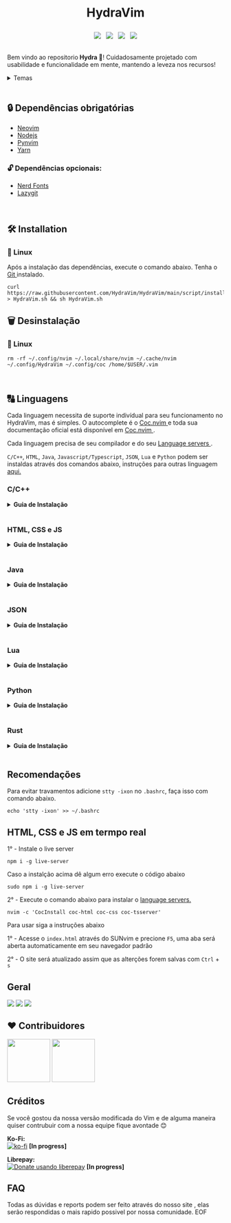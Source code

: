 # <p align="center"> HydraVim</p>

<p align="center"><img src="https://img.shields.io/github/issues/HydraVim/Hydravim?color=171b20&label=Issues%20%20&logo=gnubash&labelColor=e05f65&logoColor=ffffff">&nbsp;&nbsp;&nbsp;<img src="https://img.shields.io/github/forks/Hydravim/HydraVim?color=171b20&label=Forks%20%20&logo=git&labelColor=f1cf8a&logoColor=ffffff">&nbsp;&nbsp;&nbsp;<img src="https://img.shields.io/github/stars/HydraVim/HydraVim?color=171b20&label=Stargazers&logo=github&labelColor=70a5eb">&nbsp;&nbsp;&nbsp;<img src="https://img.shields.io/badge/-Works on my machine-%2378dba9?style=flat&logo=linux&labelColor=171b20&logoColor=ffffff"></p>

</b><br>Bem vindo ao repositorio<b>  ️Hydra 🌊</b>! Cuidadosamente projetado com usabilidade e funcionalidade em mente, mantendo a leveza nos recursos!</p>


<details>
  <summary>Temas</summary>
<br>

![TNPrint](https://user-images.githubusercontent.com/98850074/200186219-31bc10d3-8818-46ba-820e-ef8b7c5c9e40.png)


<hr>

<br>

![CPPRINT](https://user-images.githubusercontent.com/98850074/200188164-d7ce95dd-cb35-40e8-b192-10aa02b18341.png)


<hr>

<br>

![githubmode](https://user-images.githubusercontent.com/98850074/200182890-3cc9326e-811c-4bd4-a5bc-2cf2931b384b.png)
</details>

<br>

## 🔒 Dependências obrigatórias

- <a href="https://neovim.io/" target="_blank"> Neovim </a>
- <a href="https://nodejs.org" target="_blank"> Nodejs </a>
- <a href="https://github.com/neovim/pynvim" target="_blank"> Pynvim </a>
- <a href="https://classic.yarnpkg.com/lang/en/docs/install/" target="_blank"> Yarn </a>
 
### 🔓 Dependências opcionais:
- <a href="https://www.nerdfonts.com/" target="_blank"> Nerd Fonts </a>
- <a href="https://github.com/jesseduffield/lazygit" target="_blank"> Lazygit </a>

<br>

## 🛠 Installation 

### 🐧 Linux
Após a instalação das dependências, execute o comando abaixo. Tenha o <a href="https://git-scm.com/" target="_blank"> Git </a> instalado.<p>

```shell
curl https://raw.githubusercontent.com/HydraVim/HydraVim/main/script/install.sh > HydraVim.sh && sh HydraVim.sh
```
  
## 🗑 Desinstalação
  
### 🐧 Linux
```shell
rm -rf ~/.config/nvim ~/.local/share/nvim ~/.cache/nvim ~/.config/HydraVim ~/.config/coc /home/$USER/.vim
```
  
<br>
  
## 🔠 Linguagens
Cada linguagem necessita de suporte indivídual para seu funcionamento no HydraVim, mas é simples. 
O autocomplete é o <a href="https://github.com/neoclide/coc.nvim" target="_blank"> Coc.nvim </a> e toda sua documentação oficial está disponível em <a href="https://github.com/neoclide/coc.nvim" target="_blank"> Coc.nvim </a>. 
  
Cada linguagem precisa de seu compilador e do seu <a href="https://github.com/neoclide/coc.nvim/wiki/Language-servers#supported-features" target="_blank"> Language servers </a>.
  
```C/C++```, ```HTML```, ```Java```, ```Javascript/Typescript```, ```JSON```, ```Lua``` e ```Python``` podem ser instaldas através dos comandos abaixo, instruções para outras linguagem <a href="" target="_blank"> aqui.</a><p>

  ### C/C++
<details>
  <summary><b>Guia de Instalação</b></summary>
    
1° - Instale o ```gcc```, ```g++``` e ```make```

``` shell
sudo apt-get install manpages-dev
```
2° - Instale <a href="https://clangd.llvm.org/installation.html" target="_blank"> CLangd</a> >= 8.0, para o autocomplete
  
``` shell
sudo apt-get install clangd-12
```
3° - Execute o comando abaixo para instalar o <a href="https://github.com/neoclide/coc.nvim/wiki/Language-servers#supported-features" target="_blank"> language servers.</a>
  
``` shell
nvim -c 'CocInstall coc-clangd'
```
</details>
  
<br />
  
### HTML, CSS e JS
  
<details>
  <summary><b>Guia de Instalação</b></summary>
  
1° - Execute o comando abaixo para instalar o <a href="https://github.com/neoclide/coc.nvim/wiki/Language-servers#supported-features" target="_blank"> language servers.</a>
  
``` shell
nvim -c 'CocInstall coc-html coc-css coc-tsserver'
```
  
</details>
<br />

### Java
<details>
  <summary><b>Guia de Instalação</b></summary>
  
1° instale o <a href="https://www.oracle.com/java/technologies/downloads/" target="_blank"> Java JDK </a >>= 11<p>

2° - Execute o comando abaixo para instalar o <a href="https://github.com/neoclide/coc.nvim/wiki/Language-servers#supported-features" target="_blank"> language servers.</a>

``` shell
nvim -c 'CocInstall coc-java'
```

</details>
<br />

### JSON
<details>

  <summary><b>Guia de Instalação</b></summary>

1° - Execute o comando abaixo para instalar o <a href="https://github.com/neoclide/coc.nvim/wiki/Language-servers#supported-features" target="_blank"> language servers.</a>

``` shell
nvim -c 'CocInstall coc-json'
```
</details>
  
<br />

### Lua
<details>
  <summary><b>Guia de Instalação</b></summary>

1° - Execute o comando abaixo para instalar o <a href="https://github.com/neoclide/coc.nvim/wiki/Language-servers#supported-features" target="_blank"> language servers.</a>
``` shell
nvim -c 'CocInstall coc-sumneko-lua'
```
</details>

<br />

### Python
<details>
  <summary><b>Guia de Instalação</b></summary>
1° Instale o <a href="https://www.python.org/downloads/" target="_blank"> Python3 </a>
  
``` shell
sudo apt install python3
```

2° - Execute o comando abaixo para instalar o <a href="https://github.com/neoclide/coc.nvim/wiki/Language-servers#supported-features" target="_blank"> language servers.</a>
  
``` shell
nvim -c 'CocInstall coc-python'
```
</details

<br />

<br />
 
### Rust
  <details>
    <summary><b>Guia de Instalação</b></summary>
1° - Instale o <a href="https://www.rust-lang.org" target="_blank"> Rust</a>
    
``` shell
sudo apt install rustc
```
    
2° - Install rust-analyzer binary
    
```
  curl -L https://github.com/rust-lang/rust-analyzer/releases/latest/download/rust-analyzer-x86_64-unknown-linux-gnu.gz | gunzip -c - > ~/.local/bin/rust-analyzer
```

  Change permission to being executable
```
  chmod +x ~/.local/bin/rust-analyzer 
```
  Read with caution :
  If your ~/.local/bin is not in your path you should to add to your $PATH variable on Shell !
  
  To verify if exist <b>~/.local/bin</b> in your $PATH , type :
  ```
  echo $PATH
  whereis rust-analyzer
  which rust-analyzer
  ```
  if your $PATH contains something like 
  ```
    /home/$USER/.cargo/bin or /home/$USER/.local/bin
  ```
  Its already on your path , else
  ```
    export PATH=~/.local/bin:$PATH or put in your .zshrc .bashrc and so on.
  ```
  and restart your shell to apply changes ! and done.
  
  BUT IF NOT WORKING , TRY THE YOUR LAST CHANCE WITH
  ```
  sudo ln -s ~/.local/bin/rust-analyzer /usr/local/bin
  ```
  To make a symlink to binary directory restart your shell and done.
<br>

3° - Execute o comando abaixo para instalar o <a href="https://github.com/neoclide/coc.nvim/wiki/Language-servers#supported-features" target="_blank"> language servers.</a>
    
``` shell
nvim -c 'CocInstall coc-rust-analyzer'
```
</details>
  
<br />

## Recomendações
Para evitar travamentos adicione `stty -ixon` no `.bashrc`, faça isso com  comando abaixo.
``` shell
echo 'stty -ixon' >> ~/.bashrc
```
## HTML, CSS e JS em termpo real
1° - Instale o live server
``` shell
npm i -g live-server
```
Caso a instalção acima dê algum erro execute o código abaixo
``` shell
sudo npm i -g live-server
```

2° - Execute o comando abaixo para instalar o <a href="https://github.com/neoclide/coc.nvim/wiki/Language-servers#supported-features" target="_blank"> language servers.</a>
``` shell
nvim -c 'CocInstall coc-html coc-css coc-tsserver'
```
Para usar siga a instruções abaixo <p>
1° - Acesse o `index.html` através do SUNvim e precione `F5`, uma aba será aberta automaticamente em seu navegador padrão <p>
2° - O site será atualizado assim que as alterções forem salvas com `Ctrl` + `s`
<br />

## Geral
<img src="https://img.shields.io/badge/Mantido:-Sim! (Bug fixes, Repositorio , Site..)-brightgreen?style=flat">
<img src="https://img.shields.io/badge/Estado:-Otimizado%20(Utilizavel%20para o dia a dia)-brightgreen?style=flat">
<img src="https://img.shields.io/badge/Uso RAM:-~138MB/Max-brightgreen?style=flat">

## ❤️ Contribuidores
  <span>
    <img src="https://user-images.githubusercontent.com/98850074/200189379-5b831bfd-a902-46c8-914e-284e53308dc2.png" width=100 height=100>
  </span>

  <span> 
    <img src="https://user-images.githubusercontent.com/98850074/200189532-28bd2d72-76e8-4650-a293-9fdfa64c4b73.png" width=100 height=100>
  </span>

  
## Créditos
Se você gostou da nossa versão modificada do Vim e de alguma maneira quiser contrubuir com a nossa equipe fique avontade 😊

<b>Ko-Fi:</b> <br>
  [![ko-fi](https://ko-fi.com/img/githubbutton_sm.svg)](https://ko-fi.com/) <b>[In progress]</b> <br>

<b>Librepay:</b> <br>
<a href="https://liberapay.com/"><img alt="Donate usando liberepay" src="https://liberapay.com/assets/widgets/donate.svg"></a> <b>[In progress]</b> 

## FAQ
  Todas as dúvidas e reports podem ser feito através do nosso site , elas serão respondidas o mais rapido possivel por nossa comunidade.
EOF
